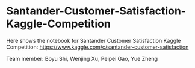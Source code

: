# Santander-Customer-Satisfaction-Kaggle-Competition
Here shows the notebook for Santander Customer Satisfaction Kaggle Competition:
https://www.kaggle.com/c/santander-customer-satisfaction

Team member: Boyu Shi, Wenjing Xu, Peipei Gao, Yue Zheng
